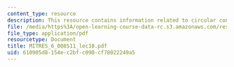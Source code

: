 ```yaml
---
content_type: resource
description: This resource contains information related to circular convolution.
file: /media/https%3A/open-learning-course-data-rc.s3.amazonaws.com/res-6-008-digital-signal-processing-spring-2011/610905d8154ec2bfc090cf78022249a5_MITRES_6_008S11_lec10.pdf
file_type: application/pdf
resourcetype: Document
title: MITRES_6_008S11_lec10.pdf
uid: 610905d8-154e-c2bf-c090-cf78022249a5
---
```

